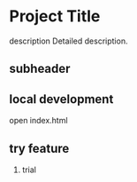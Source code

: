# Project Title

description
Detailed description.

## subheader


## local development 

open index.html

## try feature

  1. trial